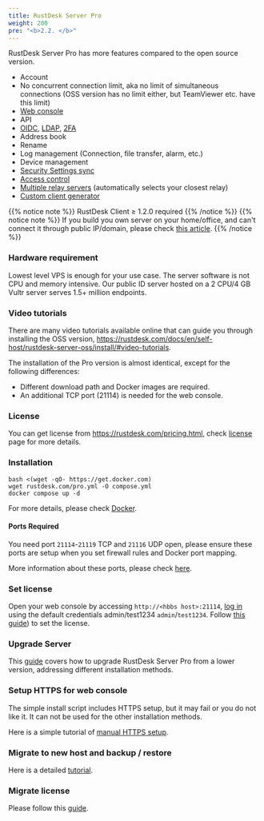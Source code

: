 ```yaml
---
title: RustDesk Server Pro
weight: 200
pre: "<b>2.2. </b>"
---
```


RustDesk Server Pro has more features compared to the open source version.

- Account
- No concurrent connection limit, aka no limit of simultaneous connections (OSS version has no limit either, but TeamViewer etc. have this limit)
- [Web console](https://rustdesk.com/docs/en/self-host/rustdesk-server-pro/console/)
- API
- [OIDC](https://rustdesk.com/docs/en/self-host/rustdesk-server-pro/oidc/), [LDAP](https://rustdesk.com/docs/en/self-host/rustdesk-server-pro/ldap/), [2FA](https://rustdesk.com/docs/en/self-host/rustdesk-server-pro/2fa/)
- Address book
- Rename
- Log management (Connection, file transfer, alarm, etc.)
- Device management
- [Security Settings sync](https://rustdesk.com/docs/en/self-host/rustdesk-server-pro/strategy/)
- [Access control](https://rustdesk.com/docs/en/self-host/rustdesk-server-pro/permissions/)
- [Multiple relay servers](https://rustdesk.com/docs/en/self-host/rustdesk-server-pro/relay/) (automatically selects your closest relay)
- [Custom client generator](https://rustdesk.com/docs/en/self-host/client-configuration/#1-custom-client-generator-pro-only)

{{% notice note %}}
RustDesk Client ≥ 1.2.0 required
{{% /notice %}}
{{% notice note %}}
If you build you own server on your home/office, and can't connect it through public IP/domain, please check [this article](https://rustdesk.com/docs/en/self-host/nat-loopback-issues/).
{{% /notice %}}

### Hardware requirement

Lowest level VPS is enough for your use case. The server software is not CPU and memory intensive. Our public ID server hosted on a 2 CPU/4 GB Vultr server serves 1.5+ million endpoints.

### Video tutorials

There are many video tutorials available online that can guide you through installing the OSS version, https://rustdesk.com/docs/en/self-host/rustdesk-server-oss/install/#video-tutorials.

The installation of the Pro version is almost identical, except for the following differences:

- Different download path and Docker images are required.
- An additional TCP port (21114) is needed for the web console.

### License

You can get license from https://rustdesk.com/pricing.html, check [license](https://rustdesk.com/docs/en/self-host/rustdesk-server-pro/license/) page for more details.

### Installation

```
bash <(wget -qO- https://get.docker.com)
wget rustdesk.com/pro.yml -O compose.yml
docker compose up -d
```

For more details, please check [Docker](/docs/en/self-host/rustdesk-server-pro/installscript/docker/).

#### Ports Required

You need port `21114`-`21119` TCP and `21116` UDP open, please ensure these ports are setup when you set firewall rules and Docker port mapping.

More information about these ports, please check [here](/docs/en/self-host/rustdesk-server-oss/install/#ports).

### Set license

Open your web console by accessing `http://<hbbs host>:21114`, [log in](/docs/en/self-host/rustdesk-server-pro/console/#log-in) using the default credentials admin/test1234 `admin`/`test1234`. Follow [this guide]([/docs/en/self-host/rustdesk-server-pro/license/#set-license)) to set the license.

### Upgrade Server

This [guide](https://rustdesk.com/docs/en/self-host/rustdesk-server-pro/faq/#there-is-a-new-version-of-rustdesk-server-pro-out-how-can-i-upgrade) covers how to upgrade RustDesk Server Pro from a lower version, addressing different installation methods.

### Setup HTTPS for web console

The simple install script includes HTTPS setup, but it may fail or you do not like it. It can not be used for the other installation methods.

Here is a simple tutorial of [manual HTTPS setup](https://rustdesk.com/docs/en/self-host/rustdesk-server-pro/faq/#set-up-https-for-web-console-manually).

### Migrate to new host and backup / restore

Here is a detailed [tutorial](https://github.com/rustdesk/rustdesk-server-pro/discussions/184).

### Migrate license

Please follow this [guide](https://rustdesk.com/docs/en/self-host/rustdesk-server-pro/license/#invoices-license-retrieval-and-migration).
